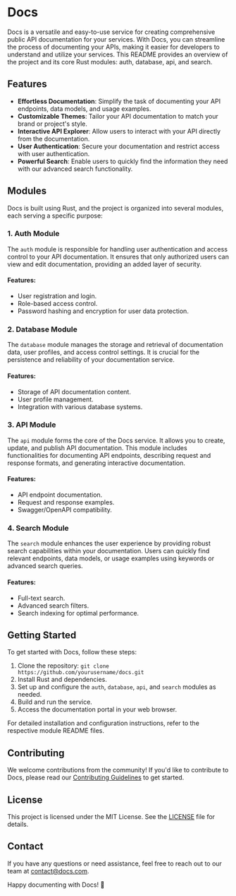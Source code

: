 # Docs

Docs is a versatile and easy-to-use service for creating comprehensive public API documentation for your services. With Docs, you can streamline the process of documenting your APIs, making it easier for developers to understand and utilize your services. This README provides an overview of the project and its core Rust modules: auth, database, api, and search.

## Features

- **Effortless Documentation**: Simplify the task of documenting your API endpoints, data models, and usage examples.
- **Customizable Themes**: Tailor your API documentation to match your brand or project's style.
- **Interactive API Explorer**: Allow users to interact with your API directly from the documentation.
- **User Authentication**: Secure your documentation and restrict access with user authentication.
- **Powerful Search**: Enable users to quickly find the information they need with our advanced search functionality.

## Modules

Docs is built using Rust, and the project is organized into several modules, each serving a specific purpose:

### 1. Auth Module

The `auth` module is responsible for handling user authentication and access control to your API documentation. It ensures that only authorized users can view and edit documentation, providing an added layer of security.

#### Features:

- User registration and login.
- Role-based access control.
- Password hashing and encryption for user data protection.

### 2. Database Module

The `database` module manages the storage and retrieval of documentation data, user profiles, and access control settings. It is crucial for the persistence and reliability of your documentation service.

#### Features:

- Storage of API documentation content.
- User profile management.
- Integration with various database systems.

### 3. API Module

The `api` module forms the core of the Docs service. It allows you to create, update, and publish API documentation. This module includes functionalities for documenting API endpoints, describing request and response formats, and generating interactive documentation.

#### Features:

- API endpoint documentation.
- Request and response examples.
- Swagger/OpenAPI compatibility.

### 4. Search Module

The `search` module enhances the user experience by providing robust search capabilities within your documentation. Users can quickly find relevant endpoints, data models, or usage examples using keywords or advanced search queries.

#### Features:

- Full-text search.
- Advanced search filters.
- Search indexing for optimal performance.

## Getting Started

To get started with Docs, follow these steps:

1. Clone the repository: `git clone https://github.com/yourusername/docs.git`
2. Install Rust and dependencies.
3. Set up and configure the `auth`, `database`, `api`, and `search` modules as needed.
4. Build and run the service.
5. Access the documentation portal in your web browser.

For detailed installation and configuration instructions, refer to the respective module README files.

## Contributing

We welcome contributions from the community! If you'd like to contribute to Docs, please read our [Contributing Guidelines](CONTRIBUTING.md) to get started.

## License

This project is licensed under the MIT License. See the [LICENSE](LICENSE) file for details.

## Contact

If you have any questions or need assistance, feel free to reach out to our team at [contact@docs.com](mailto:contact@docs.com).

Happy documenting with Docs! 🚀
